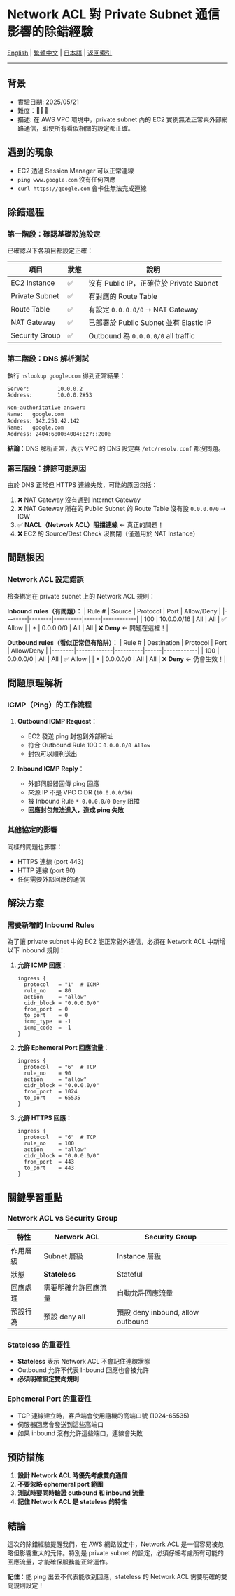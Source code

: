 # Network ACL 對 Private Subnet 通信影響的除錯經驗

[English](../en/01_network_acl_private_subnet_troubleshooting.md) | [繁體中文](01_network_acl_private_subnet_troubleshooting.md) | [日本語](../ja/01_network_acl_private_subnet_troubleshooting.md) | [返回索引](../README.md)

---

## 背景
- 實驗日期: 2025/05/21
- 難度：🤬🤬🤬
- 描述: 在 AWS VPC 環境中，private subnet 內的 EC2 實例無法正常與外部網路通信，即使所有看似相關的設定都正確。

## 遇到的現象

- EC2 透過 Session Manager 可以正常連線
- `ping www.google.com` 沒有任何回應
- `curl https://google.com` 會卡住無法完成連線

## 除錯過程

### 第一階段：確認基礎設施設定

已確認以下各項目都設定正確：

| 項目 | 狀態 | 說明 |
|------|------|------|
| EC2 Instance | ✅ | 沒有 Public IP，正確位於 Private Subnet |
| Private Subnet | ✅ | 有對應的 Route Table |
| Route Table | ✅ | 有設定 `0.0.0.0/0` ➝ NAT Gateway |
| NAT Gateway | ✅ | 已部署於 Public Subnet 並有 Elastic IP |
| Security Group | ✅ | Outbound 為 `0.0.0.0/0` all traffic |

### 第二階段：DNS 解析測試

執行 `nslookup google.com` 得到正常結果：

```bash
Server:         10.0.0.2
Address:        10.0.0.2#53

Non-authoritative answer:
Name:   google.com
Address: 142.251.42.142
Name:   google.com
Address: 2404:6800:4004:827::200e
```

**結論**：DNS 解析正常，表示 VPC 的 DNS 設定與 `/etc/resolv.conf` 都沒問題。

### 第三階段：排除可能原因

由於 DNS 正常但 HTTPS 連線失敗，可能的原因包括：

1. ❌ NAT Gateway 沒有通到 Internet Gateway
2. ❌ NAT Gateway 所在的 Public Subnet 的 Route Table 沒有設 `0.0.0.0/0` ➝ IGW
3. ✅ **NACL（Network ACL）阻擋連線** ← 真正的問題！
4. ❌ EC2 的 Source/Dest Check 沒關閉（僅適用於 NAT Instance）

## 問題根因

### Network ACL 設定錯誤

檢查綁定在 private subnet 上的 Network ACL 規則：

**Inbound rules（有問題）：**
| Rule # | Source | Protocol | Port | Allow/Deny |
|--------|--------|----------|------|------------|
| 100 | 10.0.0.0/16 | All | All | ✅ Allow |
| * | 0.0.0.0/0 | All | All | ❌ **Deny** ← 問題在這裡！|

**Outbound rules（看似正常但有陷阱）：**
| Rule # | Destination | Protocol | Port | Allow/Deny |
|--------|-------------|----------|------|------------|
| 100 | 0.0.0.0/0 | All | All | ✅ Allow |
| * | 0.0.0.0/0 | All | All | ❌ **Deny** ← 仍會生效！|

## 問題原理解析

### ICMP（Ping）的工作流程

1. **Outbound ICMP Request**：
   - EC2 發送 ping 封包到外部網址
   - 符合 Outbound Rule 100：`0.0.0.0/0 Allow`
   - 封包可以順利送出

2. **Inbound ICMP Reply**：
   - 外部伺服器回傳 ping 回應
   - 來源 IP 不是 VPC CIDR (`10.0.0.0/16`)
   - 被 Inbound Rule `* 0.0.0.0/0 Deny` 阻擋
   - **回應封包無法進入，造成 ping 失敗**

### 其他協定的影響

同樣的問題也影響：
- HTTPS 連線 (port 443)
- HTTP 連線 (port 80)  
- 任何需要外部回應的通信

## 解決方案

### 需要新增的 Inbound Rules

為了讓 private subnet 中的 EC2 能正常對外通信，必須在 Network ACL 中新增以下 inbound 規則：

1. **允許 ICMP 回應**：
   ```hcl
   ingress {
     protocol   = "1"  # ICMP
     rule_no    = 80
     action     = "allow"
     cidr_block = "0.0.0.0/0"
     from_port  = 0
     to_port    = 0
     icmp_type  = -1
     icmp_code  = -1
   }
   ```

2. **允許 Ephemeral Port 回應流量**：
   ```hcl
   ingress {
     protocol   = "6"  # TCP
     rule_no    = 90
     action     = "allow"
     cidr_block = "0.0.0.0/0"
     from_port  = 1024
     to_port    = 65535
   }
   ```

3. **允許 HTTPS 回應**：
   ```hcl
   ingress {
     protocol   = "6"  # TCP
     rule_no    = 100
     action     = "allow" 
     cidr_block = "0.0.0.0/0"
     from_port  = 443
     to_port    = 443
   }
   ```

## 關鍵學習重點

### Network ACL vs Security Group

| 特性 | Network ACL | Security Group |
|------|-------------|----------------|
| 作用層級 | Subnet 層級 | Instance 層級 |
| 狀態 | **Stateless** | Stateful |
| 回應處理 | 需要明確允許回應流量 | 自動允許回應流量 |
| 預設行為 | 預設 deny all | 預設 deny inbound, allow outbound |

### Stateless 的重要性

- **Stateless** 表示 Network ACL 不會記住連線狀態
- Outbound 允許不代表 Inbound 回應也會被允許
- **必須明確設定雙向規則**

### Ephemeral Port 的重要性

- TCP 連線建立時，客戶端會使用隨機的高端口號 (1024-65535)
- 伺服器回應會發送到這些高端口
- 如果 inbound 沒有允許這些端口，連線會失敗

## 預防措施

1. **設計 Network ACL 時優先考慮雙向通信**
2. **不要忽略 ephemeral port 範圍**
3. **測試時要同時驗證 outbound 和 inbound 流量**
4. **記住 Network ACL 是 stateless 的特性**

## 結論

這次的除錯經驗提醒我們，在 AWS 網路設定中，Network ACL 是一個容易被忽略但影響重大的元件。特別是 private subnet 的設定，必須仔細考慮所有可能的回應流量，才能確保服務能正常運作。

**記住**：能 ping 出去不代表能收到回應，stateless 的 Network ACL 需要明確的雙向規則設定！ 